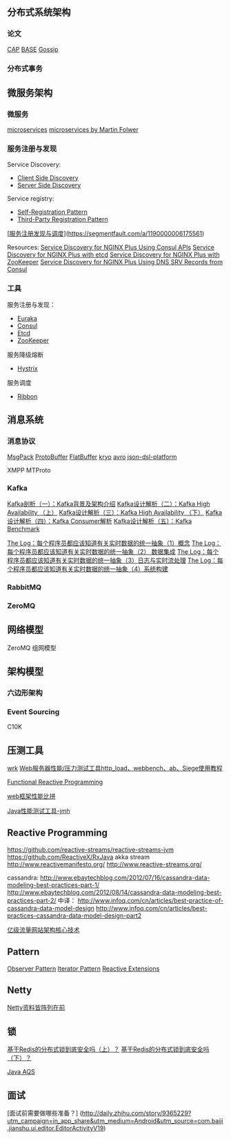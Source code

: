 ## 分布式系统架构
### 论文
[CAP](https://zh.wikipedia.org/wiki/CAP%E5%AE%9A%E7%90%86)
[BASE](http://queue.acm.org/detail.cfm?id=1394128)
[Gossip](https://en.wikipedia.org/wiki/Gossip_protocol)

### 分布式事务

## 微服务架构

### 微服务
[microservices](http://microservices.io/patterns/microservices.html)
[microservices by Martin Folwer](https://martinfowler.com/articles/microservices.html)

### 服务注册与发现
Service Discovery:
- [Client Side Discovery](http://microservices.io/patterns/client-side-discovery.html)
- [Server Side Discovery](http://microservices.io/patterns/server-side-discovery.html)

Service registry:
- [Self-Registration Pattern](http://microservices.io/patterns/self-registration.html)
- [Third-Party Registration Pattern](http://microservices.io/patterns/3rd-party-registration.html)

[[服务注册发现与调度](https://segmentfault.com/a/1190000006175561)](https://segmentfault.com/a/1190000006175561)

Resources: 
[Service Discovery for NGINX Plus Using Consul APIs](https://www.nginx.com/blog/service-discovery-with-nginx-plus-and-consul/?utm_source=service-discovery-nginx-plus-srv-records-consul-dns&utm_medium=blog&utm_campaign=DevOps)
[Service Discovery for NGINX Plus with etcd](https://www.nginx.com/blog/service-discovery-nginx-plus-etcd/?utm_source=service-discovery-nginx-plus-srv-records-consul-dns&utm_medium=blog&utm_campaign=DevOps)
[Service Discovery for NGINX Plus with ZooKeeper](https://www.nginx.com/blog/service-discovery-nginx-plus-zookeeper/?utm_source=service-discovery-nginx-plus-srv-records-consul-dns&utm_medium=blog&utm_campaign=DevOps)
[Service Discovery for NGINX Plus Using DNS SRV Records from Consul](https://www.nginx.com/blog/service-discovery-nginx-plus-srv-records-consul-dns/)

### 工具
服务注册与发现：
- [Euraka](https://github.com/Netflix/eureka)
- [Consul](https://github.com/consul/consul)
- [Etcd](https://github.com/coreos/etcd)
- [ZooKeeper]()

服务降级熔断
- [Hystrix](https://github.com/Netflix/Hystrix)

服务调度
- [Ribbon](https://github.com/Netflix/ribbon)


## 消息系统
### 消息协议
[MsgPack](https://github.com/msgpack/msgpack/blob/master/spec.md)
[ProtoBuffer](https://developers.google.com/protocol-buffers/docs/proto3)
[FlatBuffer](https://google.github.io/flatbuffers/)
[kryo](https://github.com/EsotericSoftware/kryo)
[avro](http://avro.apache.org/docs/current/)
[json-dsl-platform](https://dsl-platform.com/)

XMPP
MTProto

### Kafka
[Kafka剖析（一）：Kafka背景及架构介绍](http://www.infoq.com/cn/articles/kafka-analysis-part-1?utm_source=infoq&utm_campaign=user_page&utm_medium=link)
[Kafka设计解析（二）：Kafka High Availability （上）](http://www.infoq.com/cn/articles/kafka-analysis-part-2?utm_source=infoq&utm_campaign=user_page&utm_medium=link)
[Kafka设计解析（三）：Kafka High Availability （下）](http://www.infoq.com/cn/articles/kafka-analysis-part-3?utm_source=infoq&utm_campaign=user_page&utm_medium=link)
[Kafka设计解析（四）：Kafka Consumer解析](http://www.infoq.com/cn/articles/kafka-analysis-part-4?utm_source=infoq&utm_campaign=user_page&utm_medium=link)
[Kafka设计解析（五）：Kafka Benchmark](http://www.infoq.com/cn/articles/kafka-analysis-part-5?utm_source=infoq&utm_campaign=user_page&utm_medium=link)

[The Log：每个程序员都应该知道有关实时数据的统一抽象（1）概念](http://blog.jobbole.com/89674/)
[The Log：每个程序员都应该知道有关实时数据的统一抽象（2） 数据集成](http://blog.jobbole.com/89688/)
[The Log：每个程序员都应该知道有关实时数据的统一抽象（3）日志与实时流处理](http://blog.jobbole.com/89703/)
[The Log：每个程序员都应该知道有关实时数据的统一抽象（4）系统构建](http://blog.jobbole.com/89711/)

### RabbitMQ

### ZeroMQ

## 网络模型
ZeroMQ 组网模型

## 架构模型
### 六边形架构 

### Event Sourcing


C10K

## 压测工具
[wrk](https://github.com/wg/wrk/wiki/Installing-Wrk-on-Linux)
[Web服务器性能/压力测试工具http_load、webbench、ab、Siege使用教程](https://www.vpser.net/opt/webserver-test.html)


[Functional Reactive Programming](https://stackoverflow.com/questions/1028250/what-is-functional-reactive-programming)

[web框架性能比拼](https://www.techempower.com/benchmarks/#section=intro&hw=ph&test=fortune)

[Java性能测试工具-jmh](http://openjdk.java.net/projects/code-tools/jmh/)

## Reactive Programming
https://github.com/reactive-streams/reactive-streams-jvm
https://github.com/ReactiveX/RxJava
akka stream
http://www.reactivemanifesto.org/
http://www.reactive-streams.org/


cassandra:
http://www.ebaytechblog.com/2012/07/16/cassandra-data-modeling-best-practices-part-1/
http://www.ebaytechblog.com/2012/08/14/cassandra-data-modeling-best-practices-part-2/
中译：
http://www.infoq.com/cn/articles/best-practice-of-cassandra-data-model-design
http://www.infoq.com/cn/articles/best-practices-cassandra-data-model-design-part2

[亿级流量网站架构核心技术](http://jinnianshilongnian.iteye.com/blog/2347183)

## Pattern

[Observer Pattern](https://en.wikipedia.org/wiki/Observer_pattern)
[Iterator Pattern](https://en.wikipedia.org/wiki/Iterator_pattern)
[Reactive Extensions](https://en.wikipedia.org/wiki/Reactive_extensions)

## Netty

[Netty资料皆阵列在前](http://calvin1978.blogcn.com/articles/netty-info.html)

## 锁

[基于Redis的分布式锁到底安全吗（上）？](https://mp.weixin.qq.com/s/JTsJCDuasgIJ0j95K8Ay8w)
[基于Redis的分布式锁到底安全吗（下）？](https://mp.weixin.qq.com/s/4CUe7OpM6y1kQRK8TOC_qQ)

[Java AQS](http://ifeve.com/aqs/)

## 面试
[面试前需要做哪些准备？] (http://daily.zhihu.com/story/9365229?utm_campaign=in_app_share&utm_medium=Android&utm_source=com.baiji.jianshu.ui.editor.EditorActivityV19)